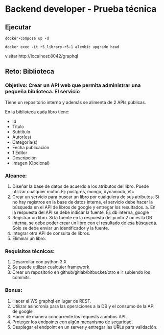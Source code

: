 # Backend developer - Prueba técnica
## Ejecutar
`
docker-compose up -d
`

`
docker exec -it r5_library-r5-1 alembic upgrade head
`

visitar http://localhost:8042/graphql


## Reto: Biblioteca
### Objetivo: Crear un API web que permita administrar una pequeña biblioteca. El servicio
Tiene un repositorio interno y además se alimenta de 2 APIs públicas.

En la biblioteca cada libro tiene:
- Id
- Título
- Subtítulo
- Autor(es)
- Categoría(s)
- Fecha publicación
- 1 Editor
- Descripción
- Imagen (Opcional)

### Alcance:
1. Diseñar la base de datos de acuerdo a los atributos del libro. Puede utilizar cualquier
motor. Ej: postgres, mongo, dynamodb, etc
2. Crear un servicio para buscar un libro por cualquiera de sus atributos. Si no hay
registros en la base de datos interna, el servicio debe hacer la búsqueda en el API
de libros de google y entregar los resultados.
a. En la respuesta del APi se debe indicar la fuente, Ej: db interna, google
3. Registrar un libro. Si la fuente en la respuesta del punto 2 no es la DB interna, se
debe poder crear un libro con el resultado de esa búsqueda. Solo se debe enviar un
identificador y la fuente.
4. Integrar otra API de consulta de libros.
5. Eliminar un libro.
### Requisitos técnicos:
1. Desarrollar con python 3.X
2. Se puede utilizar cualquier framework.
3. Crear un repositorio en github/gitlab/bitbucket/otro e ir subiendo los commits.
### Bonus:
1. Hacer el WS graphql en lugar de REST.
2. Utilizar asincronía para las operaciones a la DB y el consumo de la API de google
3. Hacer de manera concurrente los requests a ambos API.
4. Proteger los endpoints con algún mecanismo de seguridad.
5. Desplegar el endpoint en un server y entregar las URLs para validación.
